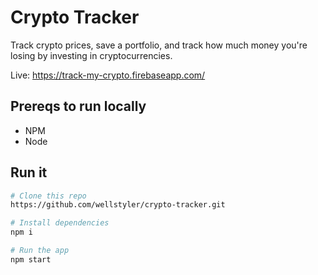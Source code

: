 # Crypto Tracker

Track crypto prices, save a portfolio, and track how much money you're losing by investing in cryptocurrencies.

Live: https://track-my-crypto.firebaseapp.com/

## Prereqs to run locally
  * NPM
  * Node
  
## Run it

```bash
# Clone this repo
https://github.com/wellstyler/crypto-tracker.git

# Install dependencies
npm i

# Run the app
npm start
```
